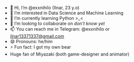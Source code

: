 - 👋 Hi, I’m @exxnihilo (Ilnar, 23 y.o)
- 👀 I’m interested in Data Science and Machine Learning
- 🌱 I’m currently learning Python >_<
- 💞️ I’m looking to collaborate on *don't know yet*
- 📫 You can reach me in Telegram: @exxnihilo or ilnar13371337@gmail.com
- 😄 Pronouns:  he/him
- ⚡ Fun fact: I got my own bear
- Huge fan of Miyazaki (both game-designer and animator)

<!---
exxnihilo/exxnihilo is a ✨ special ✨ repository because its `README.md` (this file) appears on your GitHub profile.
You can click the Preview link to take a look at your changes.
--->
